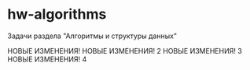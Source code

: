 # hw-algorithms
Задачи раздела "Алгоритмы и структуры данных"

НОВЫЕ ИЗМЕНЕНИЯ!
НОВЫЕ ИЗМЕНЕНИЯ! 2
НОВЫЕ ИЗМЕНЕНИЯ! 3
НОВЫЕ ИЗМЕНЕНИЯ! 4